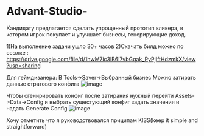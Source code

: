 # Advant-Studio-
Кандидату предлагается сделать упрощенный прототип кликера, в котором игрок покупает и улучшает бизнесы, генерирующие доход.

1)На выполнение задачи ушло 30+ часов
2)Скачать билд можно по ссылке : https://drive.google.com/file/d/1hwM7ic3lB6l7vbGqak_PyPjIftHdzmkX/view?usp=sharing

Для геймдизанера:
В Tools->Saver->Выбранный бизнес
Можно затирать данные стратового конфига 
![image](https://user-images.githubusercontent.com/32494392/210153326-c6e6fba9-2f94-4fa0-ad37-3950d9d5dde4.png)

Чтобы сгенирировать конфиг после затирания нужный перейти Assets->Data->Config и выбрать сущестующий конфиг задать значения и надать Generate Config
![image](https://user-images.githubusercontent.com/32494392/210153367-9f3440dc-eedb-42eb-90f9-cd9c47fde6cb.png)

Хочу отметить что я руководствовался приципам KISS(keep it simple and straightforward)

